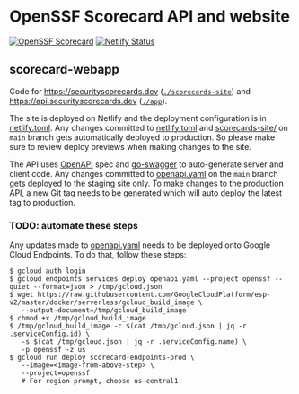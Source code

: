 # OpenSSF Scorecard API and website

[![OpenSSF Scorecard](https://api.securityscorecards.dev/projects/github.com/ossf/scorecard-webapp/badge)](https://api.securityscorecards.dev/projects/github.com/ossf/scorecard-webapp)
[![Netlify Status](https://api.netlify.com/api/v1/badges/d631bbe2-0e67-48ae-81a7-d7015195c9fd/deploy-status)](https://app.netlify.com/sites/ossf-scorecard/deploys)

## scorecard-webapp

Code for https://securityscorecards.dev
([`./scorecards-site`](./scorecards-site)) and
https://api.securityscorecards.dev ([`./app`](./app)).

The site is deployed on Netlify and the deployment configuration is in
[netlify.toml](./netlify.toml). Any changes committed to
[netlify.toml](./netlify.toml) and [scorecards-site/](./scorecards-site) on
`main` branch gets automatically deployed to production. So please make sure to
review deploy previews when making changes to the site.

The API uses [OpenAPI](https://www.openapis.org/) spec and
[go-swagger](https://goswagger.io/) to auto-generate server and client code. Any
changes committed to [openapi.yaml](./openapi.yaml) on the `main` branch gets
deployed to the staging site only. To make changes to the production API, a new
Git tag needs to be generated which will auto deploy the latest tag to
production.

### TODO: automate these steps

Any updates made to [openapi.yaml](./openapi.yaml) needs to be deployed onto
Google Cloud Endpoints. To do that, follow these steps:

```
$ gcloud auth login
$ gcloud endpoints services deploy openapi.yaml --project openssf --quiet --format=json > /tmp/gcloud.json
$ wget https://raw.githubusercontent.com/GoogleCloudPlatform/esp-v2/master/docker/serverless/gcloud_build_image \
   --output-document=/tmp/gcloud_build_image
$ chmod +x /tmp/gcloud_build_image
$ /tmp/gcloud_build_image -c $(cat /tmp/gcloud.json | jq -r .serviceConfig.id) \
   -s $(cat /tmp/gcloud.json | jq -r .serviceConfig.name) \
   -p openssf -z us
$ gcloud run deploy scorecard-endpoints-prod \
   --image=<image-from-above-step> \
   --project=openssf
   # For region prompt, choose us-central1.
```
